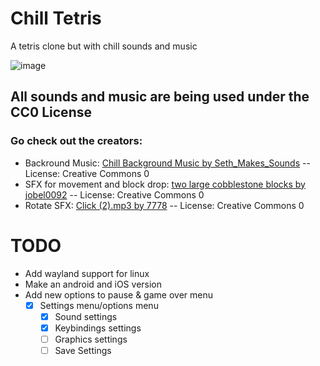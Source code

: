 # Chill Tetris
A tetris clone but with chill sounds and music


![image](https://github.com/user-attachments/assets/8c1ec62e-fdb7-419a-a187-7a25320d7c0d)

## All sounds and music are being used under the CC0 License
### Go check out the creators:
* Backround Music: [Chill Background Music by Seth_Makes_Sounds](https://freesound.org/s/670039/) -- License: Creative Commons 0
* SFX for movement and block drop: [two large cobblestone blocks by jobel0092](https://freesound.org/s/268055/) -- License: Creative Commons 0
* Rotate SFX: [Click (2).mp3 by 7778](https://freesound.org/s/202313/) -- License: Creative Commons 0

# TODO
* Add wayland support for linux
* Make an android and iOS version
* Add new options to pause & game over menu
  * [x] Settings menu/options menu
    * [x] Sound settings
    * [x] Keybindings settings
    * [ ] Graphics settings
    * [ ] Save Settings
